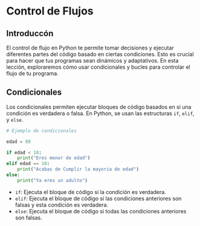 # Control de Flujos

## Introduccón

El control de flujo en Python te permite tomar decisiones y ejecutar diferentes partes del código basado en ciertas condiciones. Esto es crucial para hacer que tus programas sean dinámicos y adaptativos. En esta lección, exploraremos cómo usar condicionales y bucles para controlar el flujo de tu programa.

## Condicionales

Los condicionales permiten ejecutar bloques de código basados en si una condición es verdadera o falsa. En Python, se usan las estructuras `if`, `elif`, y `else`.

```python
# Ejemplo de condicionales

edad = 89

if edad < 18:
    print("Eres menor de edad")
elif edad == 18:
    print("Acabas de Cumplir la mayoria de edad")
else:
    print("Ya eres un adulto")
```

* `if`: Ejecuta el bloque de código si la condición es verdadera.
* `elif`: Ejecuta el bloque de código si las condiciones anteriores son falsas y esta condición es verdadera.
* `else`: Ejecuta el bloque de código si todas las condiciones anteriores son falsas.